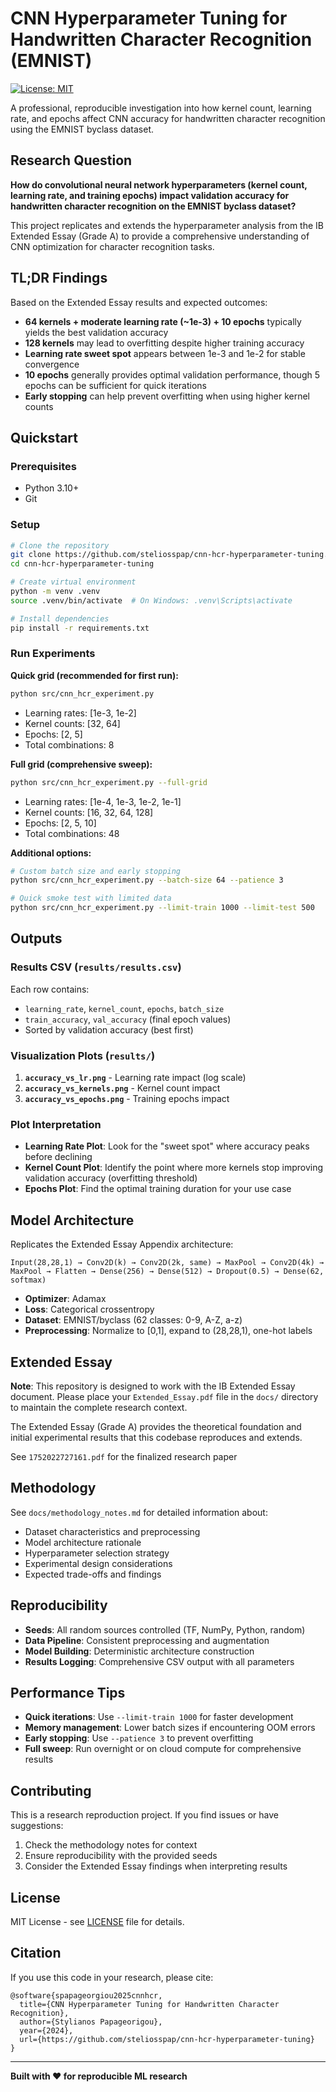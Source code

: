 # CNN Hyperparameter Tuning for Handwritten Character Recognition (EMNIST)

[![License: MIT](https://img.shields.io/badge/License-MIT-yellow.svg)](https://opensource.org/licenses/MIT)

A professional, reproducible investigation into how kernel count, learning rate, and epochs affect CNN accuracy for handwritten character recognition using the EMNIST byclass dataset.

## Research Question

**How do convolutional neural network hyperparameters (kernel count, learning rate, and training epochs) impact validation accuracy for handwritten character recognition on the EMNIST byclass dataset?**

This project replicates and extends the hyperparameter analysis from the IB Extended Essay (Grade A) to provide a comprehensive understanding of CNN optimization for character recognition tasks.

## TL;DR Findings

Based on the Extended Essay results and expected outcomes:

- **64 kernels + moderate learning rate (~1e-3) + 10 epochs** typically yields the best validation accuracy
- **128 kernels** may lead to overfitting despite higher training accuracy
- **Learning rate sweet spot** appears between 1e-3 and 1e-2 for stable convergence
- **10 epochs** generally provides optimal validation performance, though 5 epochs can be sufficient for quick iterations
- **Early stopping** can help prevent overfitting when using higher kernel counts

## Quickstart

### Prerequisites
- Python 3.10+
- Git

### Setup
```bash
# Clone the repository
git clone https://github.com/steliosspap/cnn-hcr-hyperparameter-tuning.git
cd cnn-hcr-hyperparameter-tuning

# Create virtual environment
python -m venv .venv
source .venv/bin/activate  # On Windows: .venv\Scripts\activate

# Install dependencies
pip install -r requirements.txt
```

### Run Experiments

**Quick grid (recommended for first run):**
```bash
python src/cnn_hcr_experiment.py
```
- Learning rates: [1e-3, 1e-2]
- Kernel counts: [32, 64]
- Epochs: [2, 5]
- Total combinations: 8

**Full grid (comprehensive sweep):**
```bash
python src/cnn_hcr_experiment.py --full-grid
```
- Learning rates: [1e-4, 1e-3, 1e-2, 1e-1]
- Kernel counts: [16, 32, 64, 128]
- Epochs: [2, 5, 10]
- Total combinations: 48

**Additional options:**
```bash
# Custom batch size and early stopping
python src/cnn_hcr_experiment.py --batch-size 64 --patience 3

# Quick smoke test with limited data
python src/cnn_hcr_experiment.py --limit-train 1000 --limit-test 500
```

## Outputs

### Results CSV (`results/results.csv`)
Each row contains:
- `learning_rate`, `kernel_count`, `epochs`, `batch_size`
- `train_accuracy`, `val_accuracy` (final epoch values)
- Sorted by validation accuracy (best first)

### Visualization Plots (`results/`)
1. **`accuracy_vs_lr.png`** - Learning rate impact (log scale)
2. **`accuracy_vs_kernels.png`** - Kernel count impact
3. **`accuracy_vs_epochs.png`** - Training epochs impact

### Plot Interpretation

- **Learning Rate Plot**: Look for the "sweet spot" where accuracy peaks before declining
- **Kernel Count Plot**: Identify the point where more kernels stop improving validation accuracy (overfitting threshold)
- **Epochs Plot**: Find the optimal training duration for your use case

## Model Architecture

Replicates the Extended Essay Appendix architecture:
```
Input(28,28,1) → Conv2D(k) → Conv2D(2k, same) → MaxPool → Conv2D(4k) → MaxPool → Flatten → Dense(256) → Dense(512) → Dropout(0.5) → Dense(62, softmax)
```

- **Optimizer**: Adamax
- **Loss**: Categorical crossentropy
- **Dataset**: EMNIST/byclass (62 classes: 0-9, A-Z, a-z)
- **Preprocessing**: Normalize to [0,1], expand to (28,28,1), one-hot labels

## Extended Essay

**Note**: This repository is designed to work with the IB Extended Essay document. Please place your `Extended_Essay.pdf` file in the `docs/` directory to maintain the complete research context.

The Extended Essay (Grade A) provides the theoretical foundation and initial experimental results that this codebase reproduces and extends.

See `1752022727161.pdf` for the finalized research paper

## Methodology

See `docs/methodology_notes.md` for detailed information about:
- Dataset characteristics and preprocessing
- Model architecture rationale
- Hyperparameter selection strategy
- Experimental design considerations
- Expected trade-offs and findings

## Reproducibility

- **Seeds**: All random sources controlled (TF, NumPy, Python, random)
- **Data Pipeline**: Consistent preprocessing and augmentation
- **Model Building**: Deterministic architecture construction
- **Results Logging**: Comprehensive CSV output with all parameters

## Performance Tips

- **Quick iterations**: Use `--limit-train 1000` for faster development
- **Memory management**: Lower batch sizes if encountering OOM errors
- **Early stopping**: Use `--patience 3` to prevent overfitting
- **Full sweep**: Run overnight or on cloud compute for comprehensive results

## Contributing

This is a research reproduction project. If you find issues or have suggestions:
1. Check the methodology notes for context
2. Ensure reproducibility with the provided seeds
3. Consider the Extended Essay findings when interpreting results

## License

MIT License - see [LICENSE](LICENSE) file for details.

## Citation

If you use this code in your research, please cite:
```
@software{spapageorgiou2025cnnhcr,
  title={CNN Hyperparameter Tuning for Handwritten Character Recognition},
  author={Stylianos Papageorigou},
  year={2024},
  url={https://github.com/steliosspap/cnn-hcr-hyperparameter-tuning}
}
```

---

**Built with ❤️ for reproducible ML research**
